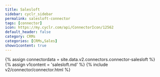 ```yaml
---
title: Salesloft
sidebar: cyclr_sidebar
permalink: salesloft-connector
tags: [connector]
icon: https://my.cyclr.com/api/ConnectorIcon/12562
default_header: false
category: CRMs
categories: [CRMs,Sales]
showv1content: true
---
```

{% assign connectordata = site.data.v2.connectors.connector-salesloft %}
{% assign v1content = 'salesloft.md' %}
{% include v2/connector/connector.html %}	